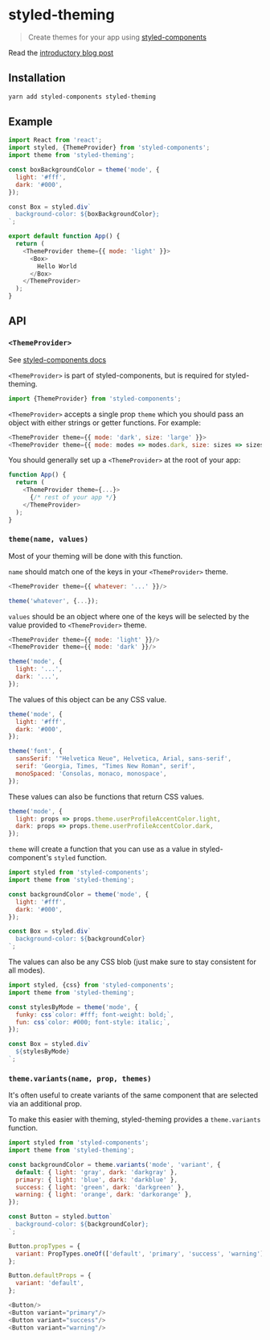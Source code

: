 # styled-theming

> Create themes for your app using [styled-components](https://www.styled-components.com/)

Read the [introductory blog post](http://thejameskyle.com/styled-theming.html)

## Installation

```sh
yarn add styled-components styled-theming
```

## Example

```js
import React from 'react';
import styled, {ThemeProvider} from 'styled-components';
import theme from 'styled-theming';

const boxBackgroundColor = theme('mode', {
  light: '#fff',
  dark: '#000',
});

const Box = styled.div`
  background-color: ${boxBackgroundColor};
`;

export default function App() {
  return (
    <ThemeProvider theme={{ mode: 'light' }}>
      <Box>
        Hello World
      </Box>
    </ThemeProvider>
  );
}
```

## API

### `<ThemeProvider>`

See [styled-components docs](https://www.styled-components.com/docs/advanced#theming)

`<ThemeProvider>` is part of styled-components, but is required for styled-theming.

```js
import {ThemeProvider} from 'styled-components';
```

`<ThemeProvider>` accepts a single prop `theme` which you should pass an object
with either strings or getter functions. For example:

```js
<ThemeProvider theme={{ mode: 'dark', size: 'large' }}>
<ThemeProvider theme={{ mode: modes => modes.dark, size: sizes => sizes.large }}>
```

You should generally set up a `<ThemeProvider>` at the root of your app:

```js
function App() {
  return (
    <ThemeProvider theme={...}>
      {/* rest of your app */}
    </ThemeProvider>
  );
}
```

### `theme(name, values)`

Most of your theming will be done with this function.

`name` should match one of the keys in your `<ThemeProvider>` theme.

```js
<ThemeProvider theme={{ whatever: '...' }}/>

theme('whatever', {...});
```

`values` should be an object where one of the keys will be selected by the
value provided to `<ThemeProvider>` theme.

```js
<ThemeProvider theme={{ mode: 'light' }}/>
<ThemeProvider theme={{ mode: 'dark' }}/>

theme('mode', {
  light: '...',
  dark: '...',
});
```

The values of this object can be any CSS value.

```js
theme('mode', {
  light: '#fff',
  dark: '#000',
});

theme('font', {
  sansSerif: '"Helvetica Neue", Helvetica, Arial, sans-serif',
  serif: 'Georgia, Times, "Times New Roman", serif',
  monoSpaced: 'Consolas, monaco, monospace',
});
```

These values can also be functions that return CSS values.

```js
theme('mode', {
  light: props => props.theme.userProfileAccentColor.light,
  dark: props => props.theme.userProfileAccentColor.dark,
});
```

`theme` will create a function that you can use as a value in
styled-component's `styled` function.

```js
import styled from 'styled-components';
import theme from 'styled-theming';

const backgroundColor = theme('mode', {
  light: '#fff',
  dark: '#000',
});

const Box = styled.div`
  background-color: ${backgroundColor}
`;
```

The values can also be any CSS blob (just make sure to stay consistent for all modes).

```js
import styled, {css} from 'styled-components';
import theme from 'styled-theming';

const stylesByMode = theme('mode', {
  funky: css`color: #fff; font-weight: bold;`,
  fun: css`color: #000; font-style: italic;`,
});

const Box = styled.div`
  ${stylesByMode}
`;
```

### `theme.variants(name, prop, themes)`

It's often useful to create variants of the same component that are selected
via an additional prop.

To make this easier with theming, styled-theming provides a `theme.variants`
function.

```js
import styled from 'styled-components';
import theme from 'styled-theming';

const backgroundColor = theme.variants('mode', 'variant', {
  default: { light: 'gray', dark: 'darkgray' },
  primary: { light: 'blue', dark: 'darkblue' },
  success: { light: 'green', dark: 'darkgreen' },
  warning: { light: 'orange', dark: 'darkorange' },
});

const Button = styled.button`
  background-color: ${backgroundColor};
`;

Button.propTypes = {
  variant: PropTypes.oneOf(['default', 'primary', 'success', 'warning'])
};

Button.defaultProps = {
  variant: 'default',
};

<Button/>
<Button variant="primary"/>
<Button variant="success"/>
<Button variant="warning"/>
```
